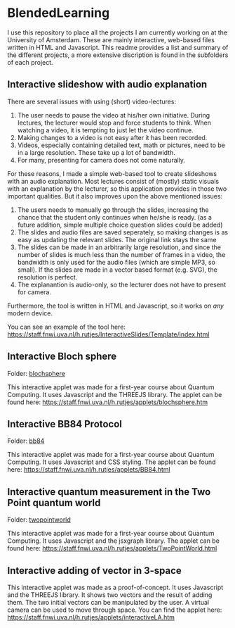 # BlendedLearning

I use this repository to place all the projects I am currently working on at the University of Amsterdam. These are mainly interactive, web-based files written in HTML and Javascript. This readme provides a list and summary of the different projects, a more extensive discription is found in the subfolders of each project.

## Interactive slideshow with audio explanation

There are several issues with using (short) video-lectures:
1. The user needs to pause the video at his/her own initiative. During lectures, the lecturer would stop and force students to think. When watching a video, it is tempting to just let the video continue. 
2. Making changes to a video is not easy after it has been recorded. 
3. Videos, especially containing detailed text, math or pictures, need to be in a large resolution. These take up a lot of bandwidth.
4. For many, presenting for camera does not come naturally.

For these reasons, I made a simple web-based tool to create slideshows with an audio explanation. Most lectures consist of (mostly) static visuals with an explanation by the lecturer, so this application provides in those two important qualities. But it also improves upon the above mentioned issues:
1. The users needs to manually go through the slides, increasing the chance that the student only continues when he/she is ready. (as a future addition, simple multiple choice question slides could be added)
2. The slides and audio files are saved seperately, so making changes is as easy as updating the relevant slides. The original link stays the same
3. The slides can be made in an arbitrarily large resolution, and since the number of slides is much less than the number of frames in a video, the bandwidth is only used for the audio files (which are simple MP3, so small). If the slides are made in a vector based format (e.g. SVG), the resolution is perfect.
4. The explanantion is audio-only, so the lecturer does not have to present for camera.

Furthermore, the tool is written in HTML and Javascript, so it works on *any* modern device.

You can see an example of the tool here: https://staff.fnwi.uva.nl/h.rutjes/InteractiveSlides/Template/index.html

## Interactive Bloch sphere

Folder: [blochsphere](/blochsphere/)

This interactive applet was made for a first-year course about Quantum Computing. It uses Javascript and the THREEJS library. The applet can be found here: https://staff.fnwi.uva.nl/h.rutjes/applets/blochsphere.htm

## Interactive BB84 Protocol

Folder: [bb84](/bb84/)

This interactive applet was made for a first-year course about Quantum Computing. It uses Javascript and CSS styling. The applet can be found here: https://staff.fnwi.uva.nl/h.rutjes/applets/BB84.html

## Interactive quantum measurement in the Two Point quantum world

Folder: [twopointworld](/twopointworld/)

This interactive applet was made for a first-year course about Quantum Computing. It uses Javascript and the jsxgraph library. The applet can be found here: https://staff.fnwi.uva.nl/h.rutjes/applets/TwoPointWorld.html

## Interactive adding of vector in 3-space

This interactive applet was made as a proof-of-concept. It uses Javascript and the THREEJS library. It shows two vectors and the result of adding them. The two initial vectors can be manipulated by the user. A virtual camera can be used to move through space. You can find the applet here: https://staff.fnwi.uva.nl/h.rutjes/applets/interactiveLA.htm
